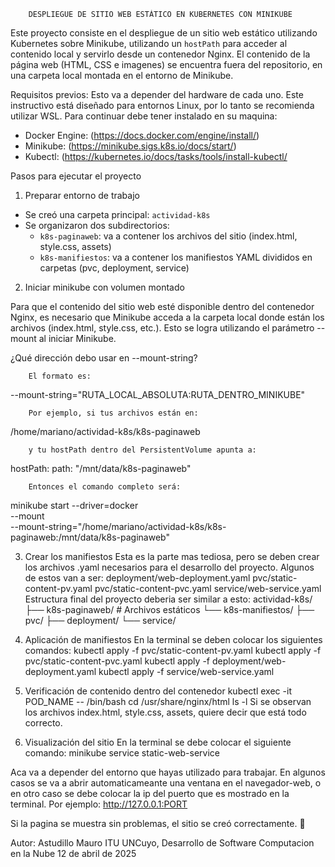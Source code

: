         DESPLIEGUE DE SITIO WEB ESTÁTICO EN KUBERNETES CON MINIKUBE

Este proyecto consiste en el despliegue de un sitio web estático utilizando Kubernetes sobre Minikube, utilizando un `hostPath` para acceder al contenido local y servirlo desde un contenedor Nginx.
El contenido de la página web (HTML, CSS e imagenes) se encuentra fuera del repositorio, en una carpeta local montada en el entorno de Minikube.

Requisitos previos:
Esto va a depender del hardware de cada uno. Este instructivo está diseñado para entornos Linux, por lo tanto se recomienda utilizar WSL.
Para continuar debe tener instalado en su maquina:
- Docker Engine: (https://docs.docker.com/engine/install/)
- Minikube: (https://minikube.sigs.k8s.io/docs/start/)
- Kubectl: (https://kubernetes.io/docs/tasks/tools/install-kubectl/

Pasos para ejecutar el proyecto

1. Preparar entorno de trabajo

- Se creó una carpeta principal: `actividad-k8s`
- Se organizaron dos subdirectorios:
  - `k8s-paginaweb`: va a contener los archivos del sitio (index.html, style.css, assets)
  - `k8s-manifiestos`: va a contener los manifiestos YAML divididos en carpetas (pvc, deployment, service)

2. Iniciar minikube con volumen montado

Para que el contenido del sitio web esté disponible dentro del contenedor Nginx, es necesario que Minikube acceda a la carpeta local donde están los archivos (index.html, style.css, etc.).
Esto se logra utilizando el parámetro --mount al iniciar Minikube.

¿Qué dirección debo usar en --mount-string?

        El formato es:
--mount-string="RUTA_LOCAL_ABSOLUTA:RUTA_DENTRO_MINIKUBE"

        Por ejemplo, si tus archivos están en:
/home/mariano/actividad-k8s/k8s-paginaweb

        y tu hostPath dentro del PersistentVolume apunta a:
hostPath:
  path: "/mnt/data/k8s-paginaweb"

        Entonces el comando completo será:

minikube start --driver=docker \
  --mount \
  --mount-string="/home/mariano/actividad-k8s/k8s-paginaweb:/mnt/data/k8s-paginaweb"

3. Crear los manifiestos
Esta es la parte mas tediosa, pero se deben crear los archivos .yaml necesarios para el desarrollo del proyecto. Algunos de estos van a ser:
      deployment/web-deployment.yaml
      pvc/static-content-pv.yaml
      pvc/static-content-pvc.yaml
      service/web-service.yaml
Estructura final del proyecto deberia ser similar a esto:
      actividad-k8s/
      ├── k8s-paginaweb/          # Archivos estáticos
      └── k8s-manifiestos/
          ├── pvc/
          ├── deployment/
          └── service/

5. Aplicación de manifiestos
En la terminal se deben colocar los siguientes comandos:
    kubectl apply -f pvc/static-content-pv.yaml
    kubectl apply -f pvc/static-content-pvc.yaml
    kubectl apply -f deployment/web-deployment.yaml
    kubectl apply -f service/web-service.yaml

6. Verificación de contenido dentro del contenedor
    kubectl exec -it POD_NAME -- /bin/bash
    cd /usr/share/nginx/html
    ls -l
Si se observan los archivos index.html, style.css, assets, quiere decir que está todo correcto.

7. Visualización del sitio
En la terminal se debe colocar el siguiente comando:
    minikube service static-web-service

Aca va a depender del entorno que hayas utilizado para trabajar. En algunos casos se va a abrir automaticameante una ventana en el navegador-web, o en otro caso se debe colocar la ip del puerto que es mostrado en la terminal.
Por ejemplo: http://127.0.0.1:PORT

Si la pagina se muestra sin problemas, el sitio se creó correctamente. 🎉

Autor:
Astudillo Mauro
ITU UNCuyo, Desarrollo de Software
Computacion en la Nube
12 de abril de 2025
